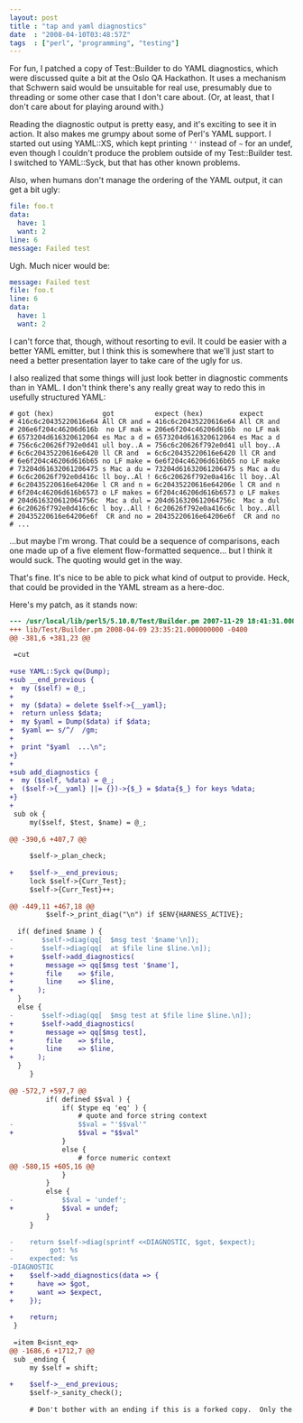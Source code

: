 ```yaml
---
layout: post
title : "tap and yaml diagnostics"
date  : "2008-04-10T03:48:57Z"
tags  : ["perl", "programming", "testing"]
---
```

For fun, I patched a copy of Test::Builder to do YAML diagnostics, which were
discussed quite a bit at the Oslo QA Hackathon.  It uses a mechanism that
Schwern said would be unsuitable for real use, presumably due to threading or
some other case that I don't care about.  (Or, at least, that I don't care
about for playing around with.)

Reading the diagnostic output is pretty easy, and it's exciting to see it in
action.  It also makes me grumpy about some of Perl's YAML support.  I started
out using YAML::XS, which kept printing `''` instead of `~` for an undef, even
though I couldn't produce the problem outside of my Test::Builder test.  I
switched to YAML::Syck, but that has other known problems.

Also, when humans don't manage the ordering of the YAML output, it can get a
bit ugly:

```yaml
file: foo.t
data:
  have: 1
  want: 2
line: 6
message: Failed test
```

Ugh.  Much nicer would be:

```yaml
message: Failed test
file: foo.t
line: 6
data:
  have: 1
  want: 2
```

I can't force that, though, without resorting to evil.  It could be easier with
a better YAML emitter, but I think this is somewhere that we'll just start to
need a better presentation layer to take care of the ugly for us.

I also realized that some things will just look better in diagnostic comments
than in YAML.  I don't think there's any really great way to redo this in
usefully structured YAML:

```
# got (hex)            got          expect (hex)         expect    
# 416c6c20435220616e64 All CR and = 416c6c20435220616e64 All CR and
# 206e6f204c46206d616b  no LF mak = 206e6f204c46206d616b  no LF mak
# 6573204d616320612064 es Mac a d = 6573204d616320612064 es Mac a d
# 756c6c20626f792e0d41 ull boy..A = 756c6c20626f792e0d41 ull boy..A
# 6c6c20435220616e6420 ll CR and  = 6c6c20435220616e6420 ll CR and 
# 6e6f204c46206d616b65 no LF make = 6e6f204c46206d616b65 no LF make
# 73204d61632061206475 s Mac a du = 73204d61632061206475 s Mac a du
# 6c6c20626f792e0d416c ll boy..Al ! 6c6c20626f792e0a416c ll boy..Al
# 6c20435220616e64206e l CR and n = 6c20435220616e64206e l CR and n
# 6f204c46206d616b6573 o LF makes = 6f204c46206d616b6573 o LF makes
# 204d616320612064756c  Mac a dul = 204d616320612064756c  Mac a dul
# 6c20626f792e0d416c6c l boy..All ! 6c20626f792e0a416c6c l boy..All
# 20435220616e64206e6f  CR and no = 20435220616e64206e6f  CR and no
# ...
```

...but maybe I'm wrong.  That could be a sequence of comparisons, each one made
up of a five element flow-formatted sequence... but I think it would suck.  The
quoting would get in the way.

That's fine.  It's nice to be able to pick what kind of output to provide.
Heck, that could be provided in the YAML stream as a here-doc.

Here's my patch, as it stands now:

```diff
--- /usr/local/lib/perl5/5.10.0/Test/Builder.pm	2007-11-29 18:41:31.000000000 -0500
+++ lib/Test/Builder.pm	2008-04-09 23:35:21.000000000 -0400
@@ -381,6 +381,23 @@
 
 =cut
 
+use YAML::Syck qw(Dump);
+sub __end_previous {
+  my ($self) = @_;
+  
+  my ($data) = delete $self->{__yaml};
+  return unless $data;
+  my $yaml = Dump($data) if $data;
+  $yaml =~ s/^/  /gm;
+
+  print "$yaml  ...\n";
+}
+
+sub add_diagnostics {
+  my ($self, %data) = @_;
+  ($self->{__yaml} ||= {})->{$_} = $data{$_} for keys %data;
+}
+
 sub ok {
     my($self, $test, $name) = @_;
 
@@ -390,6 +407,7 @@
 
     $self->_plan_check;
 
+    $self->__end_previous;
     lock $self->{Curr_Test};
     $self->{Curr_Test}++;
 
@@ -449,11 +467,18 @@
         $self->_print_diag("\n") if $ENV{HARNESS_ACTIVE};
 
  if( defined $name ) {
-	    $self->diag(qq[  $msg test '$name'\n]);
-	    $self->diag(qq[  at $file line $line.\n]);
+	    $self->add_diagnostics(
+        message => qq[$msg test '$name'],
+        file    => $file,
+        line    => $line,
+      );
  }
  else {
-	    $self->diag(qq[  $msg test at $file line $line.\n]);
+	    $self->add_diagnostics(
+        message => qq[$msg test],
+        file    => $file,
+        line    => $line,
+      );
  }
     } 
 
@@ -572,7 +597,7 @@
         if( defined $$val ) {
             if( $type eq 'eq' ) {
                 # quote and force string context
-                $$val = "'$$val'"
+                $$val = "$$val"
             }
             else {
                 # force numeric context
@@ -580,15 +605,16 @@
             }
         }
         else {
-            $$val = 'undef';
+            $$val = undef;
         }
     }
 
-    return $self->diag(sprintf <<DIAGNOSTIC, $got, $expect);
-         got: %s
-    expected: %s
-DIAGNOSTIC
+    $self->add_diagnostics(data => {
+      have => $got,
+      want => $expect,
+    });
 
+    return;
 }    
 
 =item B<isnt_eq>
@@ -1686,6 +1712,7 @@
 sub _ending {
     my $self = shift;
 
+    $self->__end_previous;
     $self->_sanity_check();
 
     # Don't bother with an ending if this is a forked copy.  Only the parent
```

